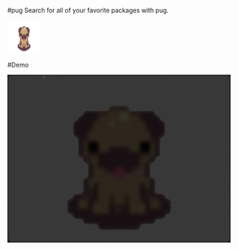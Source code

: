 #pug
Search for all of your favorite packages with pug.
 
<img src="pug.gif" width="75" height="75">

#Demo

<img src="demo.gif">